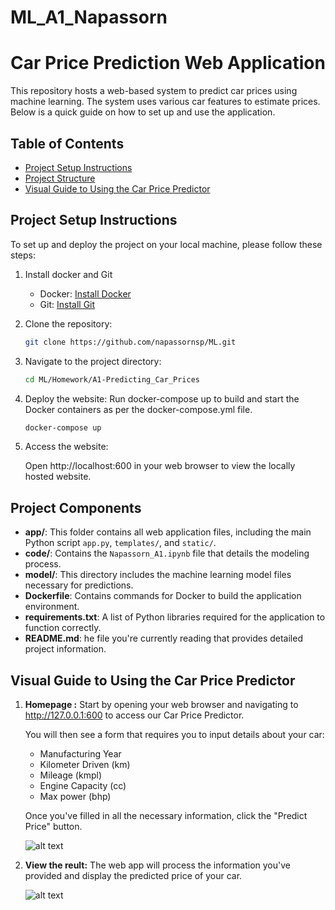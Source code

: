 # ML_A1_Napassorn
# Car Price Prediction Web Application

This repository hosts a web-based system to predict car prices using machine learning. The system uses various car features to estimate prices. Below is a quick guide on how to set up and use the application.

## Table of Contents

- [Project Setup Instructions](#Project-Setup-Instructions)
- [Project Structure](#project-structure)
- [Visual Guide to Using the Car Price Predictor](#Visual-Guide-to-Using-the-Car-Price-Predictor)


## Project Setup Instructions

To set up and deploy the project on your local machine, please follow these steps:

1. Install docker and Git
    - Docker: [Install Docker](https://docs.docker.com/get-docker/)
    - Git: [Install Git](https://git-scm.com/book/en/v2/Getting-Started-Installing-Git)


2. Clone the repository:
    ```bash
    git clone https://github.com/napassornsp/ML.git
    ```

3. Navigate to the project directory:

    ```bash
    cd ML/Homework/A1-Predicting_Car_Prices
    ```

4.  Deploy the website:
Run docker-compose up to build and start the Docker containers as per the docker-compose.yml file.

    ```bash
    docker-compose up
    ```

5. Access the website:

    Open http://localhost:600 in your web browser to view the locally hosted website.

   
## Project Components

- **app/**: This folder contains all web application files, including the main Python script `app.py`, `templates/`, and `static/`.
- **code/**: Contains the `Napassorn_A1.ipynb` file that details the modeling process.
- **model/**: This directory includes the machine learning model files necessary for predictions.
- **Dockerfile**:  Contains commands for Docker to build the application environment.
- **requirements.txt**: A list of Python libraries required for the application to function correctly.
- **README.md**: he file you're currently reading that provides detailed project information.


## Visual Guide to Using the Car Price Predictor

1. **Homepage :**
   Start by opening your web browser and navigating to http://127.0.0.1:600 to access our Car Price Predictor.
   
   You will then see a form that requires you to input details about your car:
   - Manufacturing Year
   - Kilometer Driven (km)
   - Mileage (kmpl)
   - Engine Capacity (cc)
   - Max power (bhp)
   
    Once you've filled in all the necessary information, click the "Predict Price" button.

   ![alt text](homepage-1.png)

3. **View the reult:**
    The web app will process the information you've provided and display the predicted price of your car.
    
   ![alt text](image.png)
   
   

